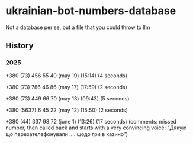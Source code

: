 # ukrainian-bot-numbers-database
Not a database per se, but a file that you could throw to llm

## History

### 2025

+380 (73) 456 55 40 (may 19) (15:14) (4 seconds)

+380 (73) 786 46 86 (may 17) (17:59) (2 seconds)

+380 (73) 449 66 70 (may 13)  (09:43) (5 seconds)

+380 (5637) 6 45 22 (may 12) (15:50) (2 seconds)

+380 (44) 337 98 72 (june 1) (13:26) (17 seconds) (comments: missed number, then called back and starts with a very convincing voice: “Дякую що перезателефонували …. щодо гри в казино”)
